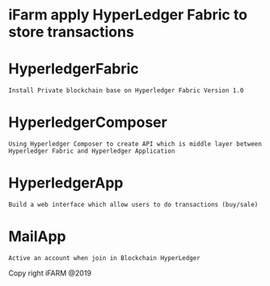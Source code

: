 # iFarm apply HyperLedger Fabric to store transactions


# HyperledgerFabric
	Install Private blockchain base on Hyperledger Fabric Version 1.0
# HyperledgerComposer
	Using Hyperledger Composer to create API which is middle layer between Hyperledger Fabric and Hyperledger Application
# HyperledgerApp
	Build a web interface which allow users to do transactions (buy/sale)
# MailApp
	Active an account when join in Blockchain HyperLedger
Copy right iFARM @2019
	
 
 

